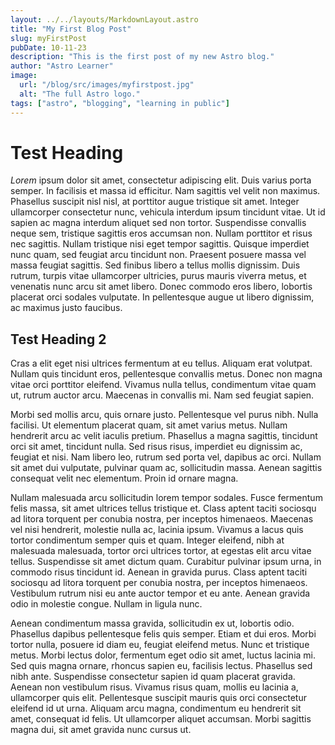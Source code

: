 ```yaml
---
layout: ../../layouts/MarkdownLayout.astro
title: "My First Blog Post"
slug: myFirstPost
pubDate: 10-11-23
description: "This is the first post of my new Astro blog."
author: "Astro Learner"
image:
  url: "/blog/src/images/myfirstpost.jpg"
  alt: "The full Astro logo."
tags: ["astro", "blogging", "learning in public"]
---
```


# Test Heading

_Lorem_ ipsum dolor sit amet, consectetur adipiscing elit. Duis varius porta semper. In facilisis et massa id efficitur. Nam sagittis vel velit non maximus. Phasellus suscipit nisl nisl, at porttitor augue tristique sit amet. Integer ullamcorper consectetur nunc, vehicula interdum ipsum tincidunt vitae. Ut id sapien ac magna interdum aliquet sed non tortor. Suspendisse convallis neque sem, tristique sagittis eros accumsan non. Nullam porttitor et risus nec sagittis. Nullam tristique nisi eget tempor sagittis. Quisque imperdiet nunc quam, sed feugiat arcu tincidunt non. Praesent posuere massa vel massa feugiat sagittis. Sed finibus libero a tellus mollis dignissim. Duis rutrum, turpis vitae ullamcorper ultricies, purus mauris viverra metus, et venenatis nunc arcu sit amet libero. Donec commodo eros libero, lobortis placerat orci sodales vulputate. In pellentesque augue ut libero dignissim, ac maximus justo faucibus.

## Test Heading 2

Cras a elit eget nisi ultrices fermentum at eu tellus. Aliquam erat volutpat. Nullam quis tincidunt eros, pellentesque convallis metus. Donec non magna vitae orci porttitor eleifend. Vivamus nulla tellus, condimentum vitae quam ut, rutrum auctor arcu. Maecenas in convallis mi. Nam sed feugiat sapien.

Morbi sed mollis arcu, quis ornare justo. Pellentesque vel purus nibh. Nulla facilisi. Ut elementum placerat quam, sit amet varius metus. Nullam hendrerit arcu ac velit iaculis pretium. Phasellus a magna sagittis, tincidunt orci sit amet, tincidunt nulla. Sed risus risus, imperdiet eu dignissim ac, feugiat et nisi. Nam libero leo, rutrum sed porta vel, dapibus ac orci. Nullam sit amet dui vulputate, pulvinar quam ac, sollicitudin massa. Aenean sagittis consequat velit nec elementum. Proin id ornare magna.

Nullam malesuada arcu sollicitudin lorem tempor sodales. Fusce fermentum felis massa, sit amet ultrices tellus tristique et. Class aptent taciti sociosqu ad litora torquent per conubia nostra, per inceptos himenaeos. Maecenas vel nisi hendrerit, molestie nulla ac, lacinia ipsum. Vivamus a lacus quis tortor condimentum semper quis et quam. Integer eleifend, nibh at malesuada malesuada, tortor orci ultrices tortor, at egestas elit arcu vitae tellus. Suspendisse sit amet dictum quam. Curabitur pulvinar ipsum urna, in commodo risus tincidunt id. Aenean in gravida purus. Class aptent taciti sociosqu ad litora torquent per conubia nostra, per inceptos himenaeos. Vestibulum rutrum nisi eu ante auctor tempor et eu ante. Aenean gravida odio in molestie congue. Nullam in ligula nunc.

Aenean condimentum massa gravida, sollicitudin ex ut, lobortis odio. Phasellus dapibus pellentesque felis quis semper. Etiam et dui eros. Morbi tortor nulla, posuere id diam eu, feugiat eleifend metus. Nunc et tristique metus. Morbi lectus dolor, fermentum eget odio sit amet, luctus lacinia mi. Sed quis magna ornare, rhoncus sapien eu, facilisis lectus. Phasellus sed nibh ante. Suspendisse consectetur sapien id quam placerat gravida. Aenean non vestibulum risus. Vivamus risus quam, mollis eu lacinia a, ullamcorper quis elit. Pellentesque suscipit mauris quis orci consectetur eleifend id ut urna. Aliquam arcu magna, condimentum eu hendrerit sit amet, consequat id felis. Ut ullamcorper aliquet accumsan. Morbi sagittis magna dui, sit amet gravida nunc cursus ut.
